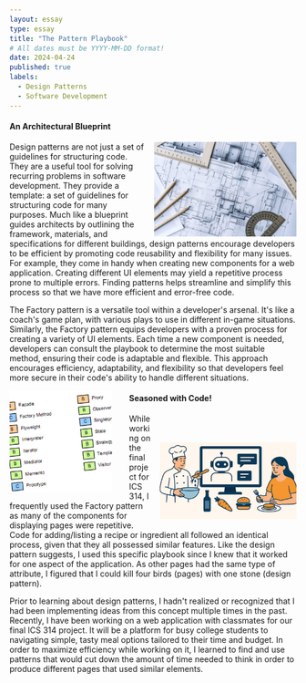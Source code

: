 ```yaml
---
layout: essay
type: essay
title: "The Pattern Playbook"
# All dates must be YYYY-MM-DD format!
date: 2024-04-24
published: true
labels:
  - Design Patterns
  - Software Development
---
```


<!-- Padding for space between sections-->
<div>
    <p class="pt-1"></p>
</div>

#### An Architectural Blueprint

<div style="float: right; margin-left: 15px;">
  <img width="250px" class="rounded" src="/essays/img/pattern-playbook/architecture_blueprint.png"> 
</div>

Design patterns are not just a set of guidelines for structuring code. They are a useful tool for solving recurring problems in software development. They provide a template: a set of guidelines for structuring code for many purposes. Much like a blueprint guides architects by outlining the framework, materials, and specifications for different buildings, design patterns encourage developers to be efficient by promoting code reusability and flexibility for many issues. For example, they come in handy when creating new components for a web application. Creating different UI elements may yield a repetitive process prone to multiple errors. Finding patterns helps streamline and simplify this process so that we have more efficient and error-free code. 

The Factory pattern is a versatile tool within a developer's arsenal. It's like a coach's game plan, with various plays to use in different in-game situations. Similarly, the Factory pattern equips developers with a proven process for creating a variety of UI elements. Each time a new component is needed, developers can consult the playbook to determine the most suitable method, ensuring their code is adaptable and flexible. This approach encourages efficiency, adaptability, and flexibility so that developers feel more secure in their code's ability to handle different situations. 

<!-- Padding for space between sections-->
<div>
    <p class="pt-1"></p>
</div>

<div style="float: left; margin-right: 30px;">
  <img width="180px" class="rounded" src="/essays/img/pattern-playbook/design_patterns.png"> 
</div>

#### Seasoned with Code!

<div style="float: right; margin-left: 15px; padding-top: 50px">
  <img width="240px" class="rounded" src="/essays/img/pattern-playbook/code_cooking.png"> 
</div>

While working on the final project for ICS 314, I frequently used the Factory pattern as many of the components for displaying pages were repetitive. Code for adding/listing a recipe or ingredient all followed an identical process, given that they all possessed similar features. Like the design pattern suggests, I used this specific playbook since I knew that it worked for one aspect of the application. As other pages had the same type of attribute, I figured that I could kill four birds (pages) with one stone (design pattern). 

Prior to learning about design patterns, I hadn't realized or recognized that I had been implementing ideas from this concept multiple times in the past. Recently, I have been working on a web application with classmates for our final ICS 314 project. It will be a platform for busy college students to navigating simple, tasty meal options tailored to their time and budget. In order to maximize efficiency while working on it, I learned to find and use patterns that would cut down the amount of time needed to think in order to produce different pages that used similar elements.
